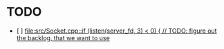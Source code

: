 # <span class="todo TODO">TODO</span> 

  - \[ \] [file:src/Socket.cpp::if (listen(server\_fd, 3) \< 0) { //
    TODO: figure out the backlog, that we want to
    use](src/Socket.cpp::if%20\(listen\(server_fd,%203\)%20\<%200\)%20{%20//%20TODO:%20figure%20out%20the%20backlog,%20that%20we%20want%20to%20use)
